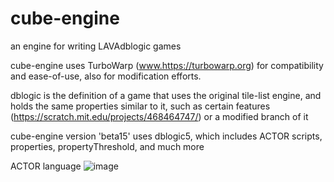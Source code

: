 # cube-engine
an engine for writing LAVAdblogic games

cube-engine uses TurboWarp (www.https://turbowarp.org) for compatibility and ease-of-use, also for modification efforts.

dblogic is the definition of a game that uses the original tile-list engine, and holds the same properties similar to it, such as certain features (https://scratch.mit.edu/projects/468464747/) or a modified branch of it

cube-engine version 'beta15' uses dblogic5, which includes ACTOR scripts, properties, propertyThreshold, and much more

ACTOR language
![image](https://user-images.githubusercontent.com/92491084/178323588-d1494941-9b36-4440-9ce3-a0f454b8483c.png)
